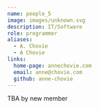 ```yaml
---
name: people_5
image: images/unknown.svg
description: IT/Software
role: programmer
aliases:
  - A. Chovie
  - A Chovie
links:
  home-page: annechovie.com
  email: anne@chovie.com
  github: anne-chovie
---
```


TBA by new member
